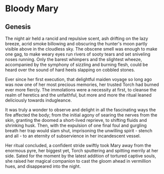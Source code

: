 # Bloody Mary

## Genesis

The night air held a rancid and repulsive scent, ash drifting on the lazy breeze, acrid smoke billowing and obscuring the hunter's moon partly visible above in the cloudless sky. The obscene smell was enough to make one gag, to make weary eyes run rivers of sooty tears and set sniveling noses running. Only the barest whimpers and the slightest wheeze, accompanied by the symphony of sizzling and burning flesh, could be heard over the sound of hard heels slapping on cobbled stones.

Ever since her first execution, that delightful maiden voyage so long ago was now one of her most precious memories, her trusted Torch had burned ever more fiercly. The immolations were a necessity at first, to cleanse the realm of heretics and the unfaithful, but more and more the ritual leaned deliciously towards indugleance. 

It was truly a wonder to observe and delight in all the fascinating ways the fire affected the body; from the initial agony of searing the nerves from the skin, granting the doomed a short-lived reprieve, to shifting fluids and shrinking husk. Then, with the expulsion of one final foul and gurgling breath her trap would slam shut, imprisoning the unwilling spirit - stench and all - to an eternity of subservience in her incandescent vessel.

Her ritual concluded, a confident stride swiftly took Mary away from the enormous pyre, her biggest yet, Torch sputtering and spitting merrily at her side. Sated for the moment by the latest addition of tortured captive souls, she raised her magical companion to cast the gloom ahead in vermillion hues, and disappeared into the night.
